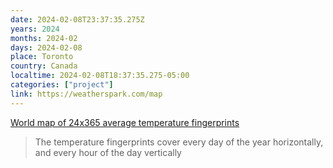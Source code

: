 ```yaml
---
date: 2024-02-08T23:37:35.275Z
years: 2024
months: 2024-02
days: 2024-02-08
place: Toronto
country: Canada
localtime: 2024-02-08T18:37:35.275-05:00
categories: ["project"]
link: https://weatherspark.com/map
---
```

[World map of 24x365 average temperature fingerprints](https://weatherspark.com/map)

> The temperature fingerprints cover every day of the year horizontally, and every hour of the day vertically
